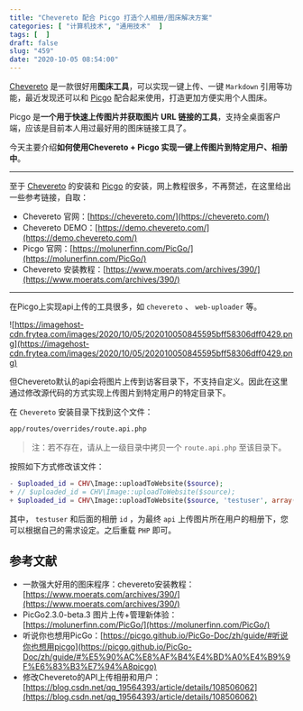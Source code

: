 ```yaml
---
title: "Chevereto 配合 Picgo 打造个人相册/图床解决方案"
categories: [ "计算机技术", "通用技术"  ]
tags: [  ]
draft: false
slug: "459"
date: "2020-10-05 08:54:00"
---
```


[Chevereto](https://chevereto.com/) 是一款很好用**图床工具**，可以实现一键上传、一键 `Markdown` 引用等功能，最近发现还可以和 [Picgo](https://molunerfinn.com/PicGo/) 配合起来使用，打造更加方便实用个人图床。

Picgo 是**一个用于快速上传图片并获取图片 URL 链接的工具**，支持全桌面客户端，应该是目前本人用过最好用的图床链接工具了。

今天主要介绍**如何使用Chevereto + Picgo 实现一键上传图片到特定用户、相册中**。

---

至于 [Chevereto](https://chevereto.com/) 的安装和 [Picgo](https://molunerfinn.com/PicGo/) 的安装，网上教程很多，不再赘述，在这里给出一些参考链接，自取：

- Chevereto 官网：[https://chevereto.com/](https://chevereto.com/)
- Chevereto DEMO：[https://demo.chevereto.com/](https://demo.chevereto.com/)
- Picgo 官网：[https://molunerfinn.com/PicGo/](https://molunerfinn.com/PicGo/)
- Chevereto 安装教程：[https://www.moerats.com/archives/390/](https://www.moerats.com/archives/390/)

---

在Picgo上实现api上传的工具很多，如 `chevereto` 、 `web-uploader`  等。

![https://imagehost-cdn.frytea.com/images/2020/10/05/202010050845595bff58306dff0429.png](https://imagehost-cdn.frytea.com/images/2020/10/05/202010050845595bff58306dff0429.png)

但Chevereto默认的api会将图片上传到访客目录下，不支持自定义。因此在这里通过修改源代码的方式实现上传图片到特定用户的特定目录下。

在 `Chevereto` 安装目录下找到这个文件：

```bash
app/routes/overrides/route.api.php
```

> 注：若不存在，请从上一级目录中拷贝一个 `route.api.php` 至该目录下。

按照如下方式修改该文件：

```php
- $uploaded_id = CHV\Image::uploadToWebsite($source);
+ // $uploaded_id = CHV\Image::uploadToWebsite($source); 
+ $uploaded_id = CHV\Image::uploadToWebsite($source, 'testuser', array('album_id'=>3));
```

其中， `testuser` 和后面的相册 `id` ，为最终 `api` 上传图片所在用户的相册下，您可以根据自己的需求设定。之后重载 `PHP` 即可。

## 参考文献

- 一款强大好用的图床程序：chevereto安装教程：[https://www.moerats.com/archives/390/](https://www.moerats.com/archives/390/)
- PicGo2.3.0-beta.3 图片上传+管理新体验：[https://molunerfinn.com/PicGo/](https://molunerfinn.com/PicGo/)
- 听说你也想用PicGo：[https://picgo.github.io/PicGo-Doc/zh/guide/#听说你也想用picgo](https://picgo.github.io/PicGo-Doc/zh/guide/#%E5%90%AC%E8%AF%B4%E4%BD%A0%E4%B9%9F%E6%83%B3%E7%94%A8picgo)
- 修改Chevereto的API上传相册和用户：[https://blog.csdn.net/qq_19564393/article/details/108506062](https://blog.csdn.net/qq_19564393/article/details/108506062)